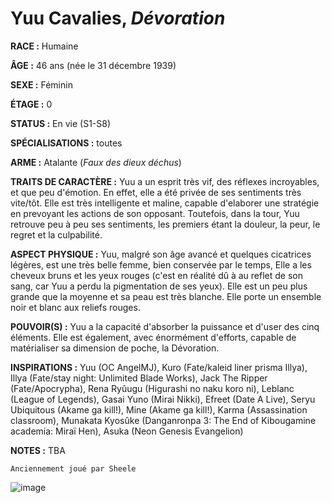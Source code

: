 # Yuu Cavalies, *Dévoration*

**RACE :** Humaine

**ÂGE :** 46 ans (née le 31 décembre 1939)

**SEXE :** Féminin

**ÉTAGE :** 0

**STATUS :** En vie (S1-S8)

**SPÉCIALISATIONS :** toutes

**ARME :** Atalante (*Faux des dieux déchus*)

**TRAITS DE CARACTÈRE :** Yuu a un esprit très vif, des réflexes incroyables, et que peu d'émotion. En effet, elle a été privée de ses sentiments très vite/tôt. Elle est très intelligente et maline, capable d'elaborer une stratégie en prevoyant les actions de son opposant. Toutefois, dans la tour, Yuu retrouve peu à peu ses sentiments, les premiers étant la douleur, la peur, le regret et la culpabilité.

**ASPECT PHYSIQUE :** Yuu, malgré son âge avancé et quelques cicatrices légères, est une très belle femme, bien conservée par le temps, Elle a les cheveux bruns et les yeux rouges (c'est en réalité dû à au reflet de son sang, car Yuu a perdu la pigmentation de ses yeux). Elle est un peu plus grande que la moyenne et sa peau est très blanche. Elle porte un ensemble noir et blanc aux reliefs rouges.

**POUVOIR(S) :** Yuu a la capacité d'absorber la puissance et d'user des cinq éléments. Elle est également, avec énormément d'efforts, capable de matérialiser sa dimension de poche, la Dévoration.

**INSPIRATIONS :** Yuu (OC AngelMJ), Kuro (Fate/kaleid liner prisma Illya), Illya (Fate/stay night: Unlimited Blade Works), Jack The Ripper (Fate/Apocrypha), Rena Ryûugu (Higurashi no naku koro ni), Leblanc (League of Legends), Gasai Yuno (Mirai Nikki), Efreet (Date A Live), Seryu Ubiquitous (Akame ga kill!), Mine (Akame ga kill!), Karma (Assassination classroom), Munakata Kyosûke (Danganronpa 3: The End of Kibougamine academia: Miraï Hen), Asuka (Neon Genesis Evangelion)

**NOTES :** TBA

`Anciennement joué par Sheele`

![image](https://enyxia.alkanife.fr/images/characters/yuu.png)
